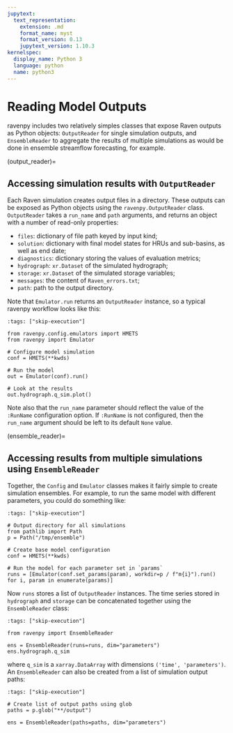```yaml
---
jupytext:
  text_representation:
    extension: .md
    format_name: myst
    format_version: 0.13
    jupytext_version: 1.10.3
kernelspec:
  display_name: Python 3
  language: python
  name: python3
---
```


# Reading Model Outputs

ravenpy includes two relatively simples classes that expose Raven outputs as Python objects: `OutputReader` for single simulation outputs, and `EnsembleReader` to aggregate the results of multiple simulations as would be done in ensemble streamflow forecasting, for example.

(output_reader)=
## Accessing simulation results with `OutputReader`
Each Raven simulation creates output files in a directory. These outputs can be exposed as Python objects using the `ravenpy.OutputReader` class. `OutputReader` takes a `run_name` and `path` arguments, and returns an object with a number of read-only properties:
- `files`: dictionary of file path keyed by input kind;
- `solution`: dictionary with final model states for HRUs and sub-basins, as well as end date;
- `diagnostics`: dictionary storing the values of evaluation metrics;
- `hydrograph`: `xr.Dataset` of the simulated hydrograph;
- `storage`: `xr.Dataset` of the simulated storage variables;
- `messages`: the content of `Raven_errors.txt`;
- `path`: path to the output directory.

Note that `Emulator.run` returns an `OutputReader` instance, so a typical ravenpy workflow looks like this:
```{code-cell} python3
:tags: ["skip-execution"]

from ravenpy.config.emulators import HMETS
from ravenpy import Emulator

# Configure model simulation
conf = HMETS(**kwds)

# Run the model
out = Emulator(conf).run()

# Look at the results
out.hydrograph.q_sim.plot()
```
Note also that the `run_name` parameter should reflect the value of the `:RunName` configuration option. If `:RunName` is not configured, then the `run_name` argument should be left to its default `None` value.

(ensemble_reader)=
## Accessing results from multiple simulations using `EnsembleReader`

Together, the `Config` and `Emulator` classes makes it fairly simple to create simulation ensembles. For example, to run the same model with different parameters, you could do something like:

```{code-cell} python3
:tags: ["skip-execution"]

# Output directory for all simulations
from pathlib import Path
p = Path("/tmp/ensemble")

# Create base model configuration
conf = HMETS(**kwds)

# Run the model for each parameter set in `params`
runs = [Emulator(conf.set_params(param), workdir=p / f"m{i}").run() for i, param in enumerate(params)]
```

Now `runs` stores a list of `OutputReader` instances. The time series stored in `hydrograph` and `storage` can be concatenated together using the `EnsembleReader` class:

```{code-cell} python3
:tags: ["skip-execution"]

from ravenpy import EnsembleReader

ens = EnsembleReader(runs=runs, dim="parameters")
ens.hydrograph.q_sim
```
where `q_sim` is a `xarray.DataArray` with dimensions `('time', 'parameters')`. An `EnsembleReader` can also be created from a list of simulation output paths:

```{code-cell} python3
:tags: ["skip-execution"]

# Create list of output paths using glob
paths = p.glob("**/output")

ens = EnsembleReader(paths=paths, dim="parameters")
```
